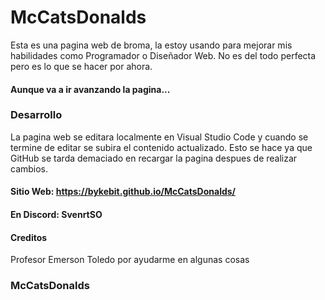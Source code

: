 # McCatsDonalds
Esta es una pagina web de broma, la estoy usando para mejorar mis habilidades como Programador o Diseñador Web. No es del todo perfecta pero es lo que se hacer por ahora. 
#### Aunque va a ir avanzando la pagina...


### Desarrollo
La pagina web se editara localmente en Visual Studio Code y cuando se termine de editar se subira el contenido actualizado. Esto se hace ya que GitHub se tarda demaciado en recargar la pagina despues de realizar cambios.

#### Sitio Web: https://bykebit.github.io/McCatsDonalds/
#### En Discord: SvenrtSO

#### Creditos
Profesor Emerson Toledo por ayudarme en algunas cosas


### McCatsDonalds 
